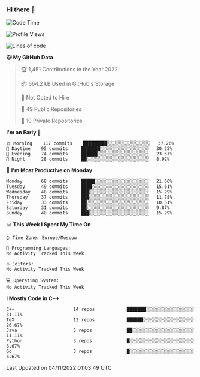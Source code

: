### Hi there 👋

<!--
**SemenMartynov/SemenMartynov** is a ✨ _special_ ✨ repository because its `README.md` (this file) appears on your GitHub profile.

Here are some ideas to get you started:

- 🔭 I’m currently working on ...
- 🌱 I’m currently learning ...
- 👯 I’m looking to collaborate on ...
- 🤔 I’m looking for help with ...
- 💬 Ask me about ...
- 📫 How to reach me: ...
- 😄 Pronouns: ...
- ⚡ Fun fact: ...
-->

<!--START_SECTION:waka-->
![Code Time](http://img.shields.io/badge/Code%20Time-0%20secs-blue)

![Profile Views](http://img.shields.io/badge/Profile%20Views-0-blue)

![Lines of code](https://img.shields.io/badge/From%20Hello%20World%20I%27ve%20Written-2%20Million%20lines%20of%20code-blue)

**🐱 My GitHub Data** 

> 🏆 1,451 Contributions in the Year 2022
 > 
> 📦 664.2 kB Used in GitHub's Storage 
 > 
> 🚫 Not Opted to Hire
 > 
> 📜 49 Public Repositories 
 > 
> 🔑 10 Private Repositories  
 > 
**I'm an Early 🐤** 

```text
🌞 Morning    117 commits    █████████░░░░░░░░░░░░░░░░   37.26% 
🌆 Daytime    95 commits     ███████░░░░░░░░░░░░░░░░░░   30.25% 
🌃 Evening    74 commits     ██████░░░░░░░░░░░░░░░░░░░   23.57% 
🌙 Night      28 commits     ██░░░░░░░░░░░░░░░░░░░░░░░   8.92%

```
📅 **I'm Most Productive on Monday** 

```text
Monday       68 commits     █████░░░░░░░░░░░░░░░░░░░░   21.66% 
Tuesday      49 commits     ████░░░░░░░░░░░░░░░░░░░░░   15.61% 
Wednesday    48 commits     ███░░░░░░░░░░░░░░░░░░░░░░   15.29% 
Thursday     37 commits     ███░░░░░░░░░░░░░░░░░░░░░░   11.78% 
Friday       33 commits     ██░░░░░░░░░░░░░░░░░░░░░░░   10.51% 
Saturday     31 commits     ██░░░░░░░░░░░░░░░░░░░░░░░   9.87% 
Sunday       48 commits     ███░░░░░░░░░░░░░░░░░░░░░░   15.29%

```


📊 **This Week I Spent My Time On** 

```text
⌚︎ Time Zone: Europe/Moscow

💬 Programming Languages: 
No Activity Tracked This Week

🔥 Editors: 
No Activity Tracked This Week

💻 Operating System: 
No Activity Tracked This Week

```

**I Mostly Code in C++** 

```text
C++                      14 repos            ███████░░░░░░░░░░░░░░░░░░   31.11% 
TeX                      12 repos            ██████░░░░░░░░░░░░░░░░░░░   26.67% 
Java                     5 repos             ██░░░░░░░░░░░░░░░░░░░░░░░   11.11% 
Python                   3 repos             █░░░░░░░░░░░░░░░░░░░░░░░░   6.67% 
Go                       3 repos             █░░░░░░░░░░░░░░░░░░░░░░░░   6.67%

```



 Last Updated on 04/11/2022 01:03:49 UTC
<!--END_SECTION:waka-->
